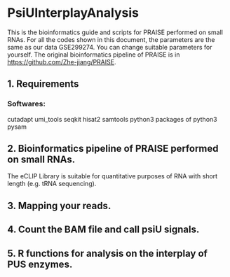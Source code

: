 # PsiUInterplayAnalysis

This is the bioinformatics guide and scripts for PRAISE performed on small RNAs. 
For all the codes shown in this document, the parameters are the same as our data GSE299274. You can change suitable parameters for yourself.
The original bioinformatics pipeline of PRAISE is in https://github.com/Zhe-jiang/PRAISE.

## 1. Requirements
### Softwares:
cutadapt
umi_tools
seqkit
 hisat2
samtools
python3
packages of python3
pysam

## 2. Bioinformatics pipeline of PRAISE performed on small RNAs.
The eCLIP Library is suitable for quantitative purposes of RNA with short length (e.g. tRNA sequencing).

## 3. Mapping your reads.

## 4. Count the BAM file and call psiU signals.

## 5. R functions for analysis on the interplay of PUS enzymes.

